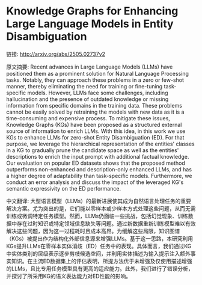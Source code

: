 # Knowledge Graphs for Enhancing Large Language Models in Entity Disambiguation

链接: http://arxiv.org/abs/2505.02737v2

原文摘要:
Recent advances in Large Language Models (LLMs) have positioned them as a
prominent solution for Natural Language Processing tasks. Notably, they can
approach these problems in a zero or few-shot manner, thereby eliminating the
need for training or fine-tuning task-specific models. However, LLMs face some
challenges, including hallucination and the presence of outdated knowledge or
missing information from specific domains in the training data. These problems
cannot be easily solved by retraining the models with new data as it is a
time-consuming and expensive process. To mitigate these issues, Knowledge
Graphs (KGs) have been proposed as a structured external source of information
to enrich LLMs. With this idea, in this work we use KGs to enhance LLMs for
zero-shot Entity Disambiguation (ED). For that purpose, we leverage the
hierarchical representation of the entities' classes in a KG to gradually prune
the candidate space as well as the entities' descriptions to enrich the input
prompt with additional factual knowledge. Our evaluation on popular ED datasets
shows that the proposed method outperforms non-enhanced and description-only
enhanced LLMs, and has a higher degree of adaptability than task-specific
models. Furthermore, we conduct an error analysis and discuss the impact of the
leveraged KG's semantic expressivity on the ED performance.

中文翻译:
大型语言模型（LLMs）的最新进展使其成为自然语言处理任务的重要解决方案。尤为突出的是，它们能以零样本或少样本方式处理这些问题，从而无需训练或微调特定任务模型。然而，LLMs仍面临一些挑战，包括幻觉现象、训练数据中存在过时知识或特定领域信息缺失等问题。通过新数据重新训练模型难以有效解决这些问题，因为这一过程耗时且成本高昂。为缓解这些局限，知识图谱（KGs）被提出作为结构化外部信息源来增强LLMs。基于这一思路，本研究利用KGs提升LLMs在零样本实体消歧（ED）任务中的表现。具体而言，我们通过KG中实体类别的层级表示逐步剪枝候选空间，并利用实体描述为输入提示注入额外事实知识。在主流ED数据集上的评估表明，所提方法优于未增强及仅使用描述增强的LLMs，且比专用任务模型具有更高的适应能力。此外，我们进行了错误分析，并探讨了所采用KG的语义表达能力对ED性能的影响。
